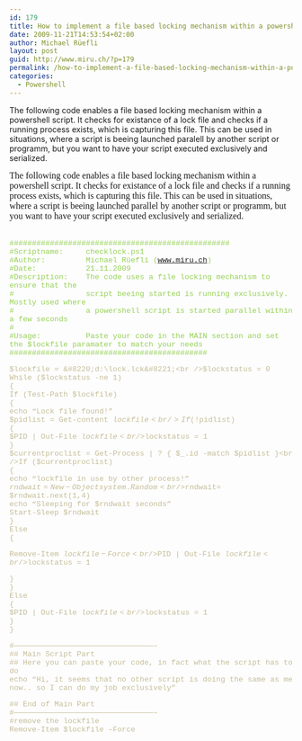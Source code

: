 ```yaml
---
id: 179
title: How to implement a file based locking mechanism within a powershell script
date: 2009-11-21T14:53:54+02:00
author: Michael Rüefli
layout: post
guid: http://www.miru.ch/?p=179
permalink: /how-to-implement-a-file-based-locking-mechanism-within-a-powershell-script/
categories:
  - Powershell
---
```

The following code enables a file based locking mechanism within a powershell script. It checks for existance of a lock file and checks if a running process exists, which is capturing this file. This can be used in situations, where a script is beeing launched paralell by another script or programm, but you want to have your script executed exclusively and serialized. 

<span style="font-family:Times New Roman; font-size:12pt">The following code enables a file based locking mechanism within a powershell script. It checks for existance of a lock file and checks if a running process exists, which is capturing this file. This can be used in situations, where a script is beeing launched parallel by another script or programm, but you want to have your script executed exclusively and serialized.<br /> </span>

<span style="font-family:Times New Roman; font-size:12pt"><br /></span><span style="color:#92d050; font-family:Courier New; font-size:10pt">#################################################<br />#Scriptname:     checklock.ps1<br />#Author:         Michael Rüefli (www.miru.ch)<br />#Date:           21.11.2009<br />#Description:    The code uses a file locking mechanism to ensure that the<br />#                script beeing started is running exclusively. Mostly used where<br />#                a powershell script is started parallel within a few seconds<br />#<br />#Usage:          Paste your code in the MAIN section and set the $lockfile paramater to match your needs<br />############################################<br /> </span>

<span style="color:#c4bc96; font-family:Courier New; font-size:10pt">$lockfile = &#8220;d:\lock.lck&#8221;<br />$lockstatus = 0<br />While ($lockstatus -ne 1)<br />{<br />If (Test-Path $lockfile)<br />{<br />echo &#8220;Lock file found!&#8221;<br />$pidlist = Get-content $lockfile<br />If (!$pidlist)<br />{<br />$PID | Out-File $lockfile<br />$lockstatus = 1<br />}<br />$currentproclist = Get-Process | ? { $_.id -match $pidlist }<br />If ($currentproclist)<br />{<br />echo &#8220;lockfile in use by other process!&#8221;<br />$rndwait = New-Object system.Random<br />$rndwait= $rndwait.next(1,4)<br />echo &#8220;Sleeping for $rndwait seconds&#8221;<br />Start-Sleep $rndwait<br />}<br />Else<br />{<br /> </span>

<span style="color:#c4bc96; font-family:Courier New; font-size:10pt">Remove-Item $lockfile -Force<br />$PID | Out-File $lockfile<br />$lockstatus = 1<br /> </span>

<span style="color:#c4bc96; font-family:Courier New; font-size:10pt">}<br />}<br />Else<br />{<br />$PID | Out-File $lockfile<br />$lockstatus = 1<br />}<br />}<br /> </span>

<span style="color:#c4bc96; font-family:Courier New; font-size:10pt">#———————————————————————————————–<br />## Main Script Part<br />## Here you can paste your code, in fact what the script has to do<br />echo &#8220;Hi, it seems that no other script is doing the same as me now.. so I can do my job exclusively&#8221;<br /> </span>

<span style="color:#c4bc96; font-family:Courier New; font-size:10pt">## End of Main Part<br />#———————————————————————————————–<br />#remove the lockfile<br />Remove-Item $lockfile –Force<br /> </span>

 

[<img src="http://www.miru.ch/wp-content/uploads/2010/01/112109-1453-howtoimplem1.jpg" alt="" border="0" />](http://images.google.ch/imgres?imgurl=http://www.gnr8.biz/images/blue_lock%2520main.jpg&imgrefurl=http://www.gnr8.biz/product_info.php%3Fproducts_id%3D304&usg=__zSEp805411nm-VqQyBYugBeRgwE=&h=432&w=432&sz=49&hl=de&start=2&tbnid=FZ87K5zi-ppJzM:&tbnh=126&tbnw=126&prev=/images%3Fq%3Dlock%26gbv%3D2%26hl%3Dde)<span style="color:#c4bc96; font-family:Courier New; font-size:10pt"><br /> </span>